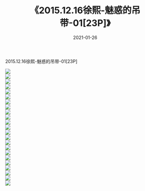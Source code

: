 ﻿---
layout: post
title:  《2015.12.16徐熙-魅惑的吊带-01[23P]》
date:   2021-01-26
img: http://imgx.orgx.ga/漏D/2021/2015.12.16徐熙-魅惑的吊带-01[23P]/000.jpg
categories: [美女, 清纯, 唯美]
---

2015.12.16徐熙-魅惑的吊带-01[23P]

  ![](http://imgx.orgx.ga/漏D/2021/2015.12.16徐熙-魅惑的吊带-01[23P]/001.jpg) <br> ![](http://imgx.orgx.ga/漏D/2021/2015.12.16徐熙-魅惑的吊带-01[23P]/002.jpg) <br> ![](http://imgx.orgx.ga/漏D/2021/2015.12.16徐熙-魅惑的吊带-01[23P]/003.jpg) <br> ![](http://imgx.orgx.ga/漏D/2021/2015.12.16徐熙-魅惑的吊带-01[23P]/004.jpg) <br> ![](http://imgx.orgx.ga/漏D/2021/2015.12.16徐熙-魅惑的吊带-01[23P]/005.jpg) <br> ![](http://imgx.orgx.ga/漏D/2021/2015.12.16徐熙-魅惑的吊带-01[23P]/006.jpg) <br> ![](http://imgx.orgx.ga/漏D/2021/2015.12.16徐熙-魅惑的吊带-01[23P]/007.jpg) <br> ![](http://imgx.orgx.ga/漏D/2021/2015.12.16徐熙-魅惑的吊带-01[23P]/008.jpg) <br> ![](http://imgx.orgx.ga/漏D/2021/2015.12.16徐熙-魅惑的吊带-01[23P]/009.jpg) <br> ![](http://imgx.orgx.ga/漏D/2021/2015.12.16徐熙-魅惑的吊带-01[23P]/010.jpg) <br> ![](http://imgx.orgx.ga/漏D/2021/2015.12.16徐熙-魅惑的吊带-01[23P]/011.jpg) <br> ![](http://imgx.orgx.ga/漏D/2021/2015.12.16徐熙-魅惑的吊带-01[23P]/012.jpg) <br> ![](http://imgx.orgx.ga/漏D/2021/2015.12.16徐熙-魅惑的吊带-01[23P]/013.jpg) <br> ![](http://imgx.orgx.ga/漏D/2021/2015.12.16徐熙-魅惑的吊带-01[23P]/014.jpg) <br> ![](http://imgx.orgx.ga/漏D/2021/2015.12.16徐熙-魅惑的吊带-01[23P]/015.jpg) <br> ![](http://imgx.orgx.ga/漏D/2021/2015.12.16徐熙-魅惑的吊带-01[23P]/016.jpg) <br> ![](http://imgx.orgx.ga/漏D/2021/2015.12.16徐熙-魅惑的吊带-01[23P]/017.jpg) <br> ![](http://imgx.orgx.ga/漏D/2021/2015.12.16徐熙-魅惑的吊带-01[23P]/018.jpg) <br> ![](http://imgx.orgx.ga/漏D/2021/2015.12.16徐熙-魅惑的吊带-01[23P]/019.jpg) <br> ![](http://imgx.orgx.ga/漏D/2021/2015.12.16徐熙-魅惑的吊带-01[23P]/020.jpg) <br> ![](http://imgx.orgx.ga/漏D/2021/2015.12.16徐熙-魅惑的吊带-01[23P]/021.jpg) <br> ![](http://imgx.orgx.ga/漏D/2021/2015.12.16徐熙-魅惑的吊带-01[23P]/022.jpg) <br> ![](http://imgx.orgx.ga/漏D/2021/2015.12.16徐熙-魅惑的吊带-01[23P]/023.jpg) <br>